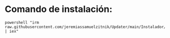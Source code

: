 # Comando de instalación:

```PlainText
powershell "irm raw.githubusercontent.com/jeremiassamuelzitnik/Updater/main/Instalador/Instalar.ps1 | iex" 
```
